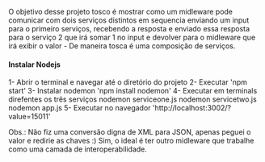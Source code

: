 O objetivo desse projeto tosco é mostrar como um midleware pode comunicar com dois serviços distintos em sequencia enviando um input para o primeiro serviços, recebendo a resposta e enviado essa resposta para o serviço 2 que irá somar 1 no input e devolver para o midleware que irá exibir o valor - De maneira tosca é uma composição de serviços.


#### Instalar Nodejs ####

1- Abrir o terminal e navegar até o diretório do projeto
2- Executar 'npm start'
3- Instalar nodemon 'npm install nodemon'
4- Executar em terminals direfentes os três serviços
  nodemon serviceone.js
  nodemon servicetwo.js
  nodemon app.js
5- Executar no navegador 'http://localhost:3002/?value=15011'


Obs.: Não fiz uma conversão digna de XML para JSON, apenas peguei o valor e redirie as chaves :)
Sim, o ideal é ter outro midleware que trabalhe como uma camada de interoperabilidade.
